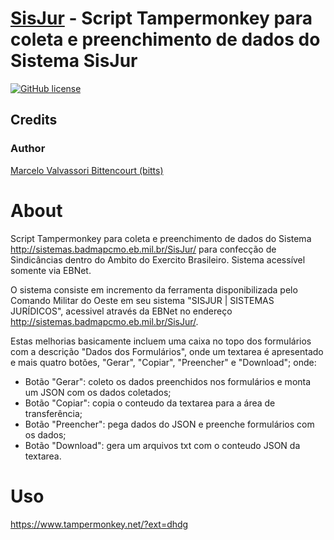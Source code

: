 # [SisJur](http://sistemas.badmapcmo.eb.mil.br/SisJur/) - Script Tampermonkey para coleta e preenchimento de dados do Sistema SisJur

[![GitHub license](https://img.shields.io/apm/l/vim-mode.svg)](LICENSE)

## Credits

### Author
[Marcelo Valvassori Bittencourt (bitts)](https://github.com/bitts)

# About
Script Tampermonkey para coleta e preenchimento de dados do Sistema http://sistemas.badmapcmo.eb.mil.br/SisJur/ para confecção de Sindicâncias dentro do Ambito do Exercito Brasileiro. Sistema acessível somente via EBNet.

O sistema consiste em incremento da ferramenta disponibilizada pelo Comando Militar do Oeste em seu sistema "SISJUR | SISTEMAS JURÍDICOS", acessivel através da EBNet no endereço http://sistemas.badmapcmo.eb.mil.br/SisJur/.

Estas melhorias basicamente incluem uma caixa no topo dos formulários com a descrição "Dados dos Formulários", onde um textarea é apresentado e mais quatro botões,  "Gerar", "Copiar", "Preencher" e "Download"; onde:
- Botão "Gerar": coleto os dados preenchidos nos formulários e monta um JSON com os dados coletados;
- Botão "Copiar": copia o conteudo da textarea para a área de transferência;
- Botão "Preencher": pega dados do JSON e preenche formulários com os dados;
- Botão "Download": gera um arquivos txt com o conteudo JSON da textarea.



# Uso
https://www.tampermonkey.net/?ext=dhdg

